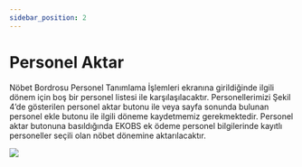 ```yaml
---
sidebar_position: 2
---
```


# Personel Aktar

Nöbet Bordrosu Personel Tanımlama İşlemleri ekranına girildiğinde ilgili dönem için boş bir personel listesi ile karşılaşılacaktır. Personellerimizi Şekil 4’de gösterilen personel aktar butonu ile veya sayfa sonunda bulunan personel ekle butonu ile ilgili döneme kaydetmemiz gerekmektedir. Personel aktar butonuna basıldığında EKOBS ek ödeme personel bilgilerinde kayıtlı personeller seçili olan nöbet dönemine aktarılacaktır.

![](/img/4.jpg)